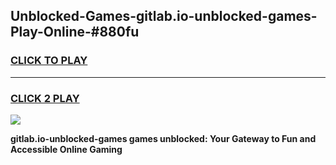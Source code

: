
## Unblocked-Games-gitlab.io-unblocked-games-Play-Online-#880fu
<h3>
<a href="https://premium.freeplayer.one?title=gitlab.io-unblocked-games&ref=27F">CLICK TO PLAY</a></h3>
<hr>

<h3>
<a href="https://premium.freeplayer.one?title=gitlab.io-unblocked-games&ref=27F">CLICK 2 PLAY</a>
  
</h3>

<a href="https://premium.freeplayer.one?title=gitlab.io-unblocked-games&ref=27F"><img src="https://clearcache.store/games.png"></a>


**gitlab.io-unblocked-games games unblocked: Your Gateway to Fun and Accessible Online Gaming**
